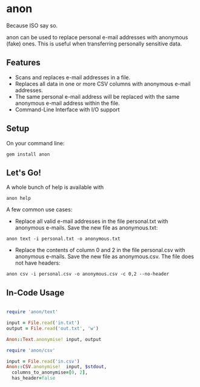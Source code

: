 # anon

Because ISO say so.

anon can be used to replace personal e-mail addresses with anonymous (fake) ones. This is useful when transferring personally sensitive data.

## Features

- Scans and replaces e-mail addresses in a file.
- Replaces all data in one or more CSV columns with anonymous e-mail addresses.
- The same personal e-mail address will be replaced with the same anonymous e-mail address within the file.
- Command-Line Interface with I/O support

## Setup

On your command line:
```
gem install anon
```

## Let's Go!

A whole bunch of help is available with

```
anon help
```

A few common use cases:

* Replace all valid e-mail addresses in the file personal.txt with anonymous e-mails. Save the new file as anonymous.txt:
```
anon text -i personal.txt -o anonymous.txt
```

* Replace the contents of column 0 and 2 in the file personal.csv with anonymous e-mails. Save the new file as anonymous.csv. The file does not have headers:
```
anon csv -i personal.csv -o anonymous.csv -c 0,2 --no-header
```

## In-Code Usage

```ruby

require 'anon/text'

input = File.read('in.txt')
output = File.read('out.txt', 'w')

Anon::Text.anonymise! input, output

require 'anon/csv'

input = File.read('in.csv')
Anon::CSV.anonymise!  input, $stdout,
  columns_to_anonymise=[0, 2], 
  has_header=false

```
